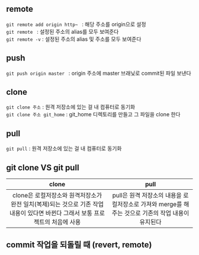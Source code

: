 ## remote
`git remote add origin http~ ` : 해당 주소를 origin으로 설정  
`git remote ` : 설정된 주소의 alias를 모두 보여준다  
`git remote -v` : 설정된 주소의 alias 및 주소를 모두 보여준다  

## push
`git push origin master ` : origin 주소에 master 브래닟로 commit된 파일 보낸다

## clone
`git clone 주소` : 원격 저장소에 있는 걸 내 컴퓨터로 동기화  
`git clone 주소 git_home` : git_home 디렉토리를 만들고 그 파일을 clone 한다  

## pull
`git pull` : 원격 저장소에 있는 걸 내 컴퓨터로 동기화  

## git clone VS git pull
| clone | pull |
|:---:|:---:|
|clone은 로컬저장소와 원격저장소가 완전 일치(복제)되는 것으로 기존 작업 내용이 있다면 바뀐다 그래서 보통 프로젝트의 처음에 사용|pull은 원격 저장소의 내용을 로컬저장소로 가져와 merge를 해주는 것으로 기존의 작업 내용이 유지된다|  

## commit 작업을 되돌릴 때 (revert, remote)  
